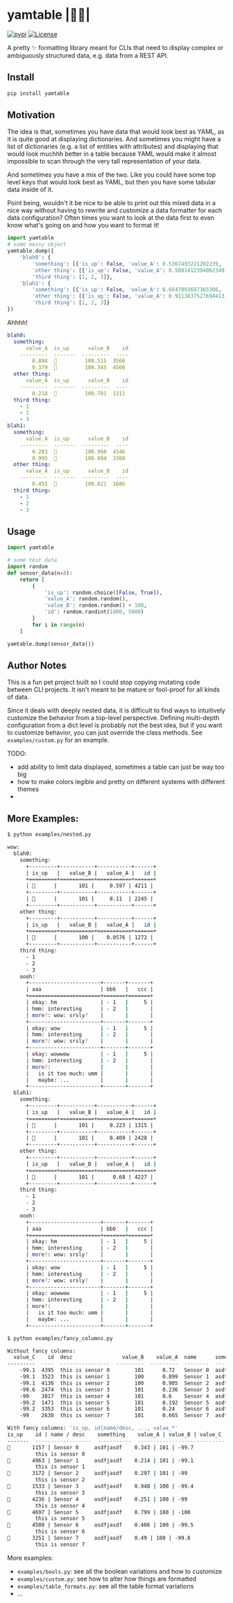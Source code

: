 # yamtable |🍠✨|

[![pypi](https://badge.fury.io/py/yamtable.svg)](https://pypi.python.org/pypi/yamtable/) <!--
![tests](https://github.com/beasteers/yamtable/actions/workflows/ci.yml/badge.svg)
[![docs](https://readthedocs.org/projects/yamtable/badge/?version=latest)](http://yamtable.readthedocs.io/?badge=latest) -->
[![License](https://img.shields.io/pypi/l/yamtable.svg)](https://github.com/beasteers/yamtable/blob/main/LICENSE.md)


A pretty ✨ formatting library meant for CLIs that need to display complex or ambiguously structured data, e.g. data from a REST API.


## Install

```bash
pip install yamtable
```

## Motivation

The idea is that, sometimes you have data that would look best as YAML, as it is quite good at displaying dictionaries.
And sometimes you might have a list of dictionaries (e.g. a list of entities with attributes) and displaying that would 
look muchhh better in a table because YAML would make it almost impossible to scan through the very tall representation 
of your data.

And sometimes you have a mix of the two. Like you could have some top level keys that would look best as YAML, but then 
you have some tabular data inside of it.

Point being, wouldn't it be nice to be able to print out this mixed data in a nice way without having to rewrite and customize a 
data formatter for each data configuration? Often times you want to look at the data first to even know what's going on and how you want 
to format it!

```python
import yamtable
# some messy object
yamtable.dump({
    'blah0': {
        'something': [{'is_up': False, 'value_A': 0.5367493221202239, 'value_B': 100.0825738163817, 'id': 2588}, {'is_up': True, 'value_A': 0.4559654642937784, 'value_B': 100.76840781583714, 'id': 2259}], 
        'other thing': [{'is_up': False, 'value_A': 0.5881412394062349, 'value_B': 100.18253046678744, 'id': 4778}], 
        'third thing': [1, 2, 3]}, 
    'blah1': {
        'something': [{'is_up': False, 'value_A': 0.6647093697365306, 'value_B': 100.15798391354355, 'id': 2477}, {'is_up': True, 'value_A': 0.8701196743925997, 'value_B': 100.45672829258778, 'id': 4183}], 
        'other thing': [{'is_up': False, 'value_A': 0.9113837527694413, 'value_B': 100.05392635622654, 'id': 2553}], 
        'third thing': [1, 2, 3]}
})
```


Ahhhh!
```yaml
blah0: 
  something: 
      value_A  is_up      value_B    id
    ---------  -------  ---------  ----
        0.894  🥀         100.515  3566
        0.379  🌹         100.345  4560
  other thing: 
      value_A  is_up      value_B    id
    ---------  -------  ---------  ----
        0.218  🥀         100.781  1311
  third thing: 
    - 1
    - 2
    - 3
blah1: 
  something: 
      value_A  is_up      value_B    id
    ---------  -------  ---------  ----
        0.203  🌹         100.998  4346
        0.995  🌹         100.094  3308
  other thing: 
      value_A  is_up      value_B    id
    ---------  -------  ---------  ----
        0.455  🥀         100.621  1686
  third thing: 
    - 1
    - 2
    - 3
```




## Usage

```python
import yamtable

# some test data
import random
def sensor_data(n=8):
    return [
        {
            'is_up': random.choice([False, True]), 
            'value_A': random.random(), 
            'value_B': random.random() + 100,
            'id': random.randint(1000, 5000)
        } 
        for i in range(n)
    ]

yamtable.dump(sensor_data())
```

## Author Notes
This is a fun pet project built so I could stop copying mutating code between CLI projects.
It isn't meant to be mature or fool-proof for all kinds of data. 

Since it deals with deeply nested data, it is difficult to find ways to intuitively customize 
the behavior from a top-level perspective. Defining multi-depth configuration from a dict level
is probably not the best idea, but if you want to customize behavior, you can just override the 
class methods. See `examples/custom.py` for an example.


TODO:
 - add ability to limit data displayed, sometimes a table can just be way too big
 - how to make colors legible and pretty on different systems with different themes
 - 


## More Examples:


```bash
$ python examples/nested.py

wow: 
  blah0: 
    something: 
      +---------+-----------+-----------+------+
      | is_up   |   value_B |   value_A |   id |
      +=========+===========+===========+======+
      | 🥀      |       101 |     0.597 | 4211 |
      +---------+-----------+-----------+------+
      | 🥀      |       101 |     0.11  | 2245 |
      +---------+-----------+-----------+------+
    other thing: 
      +---------+-----------+-----------+------+
      | is_up   |   value_B |   value_A |   id |
      +=========+===========+===========+======+
      | 🌹      |       100 |    0.0576 | 1272 |
      +---------+-----------+-----------+------+
    third thing: 
      - 1
      - 2
      - 3
    oooh: 
      +-----------------------+-------+-------+
      | aaa                   | bbb   |   ccc |
      +=======================+=======+=======+
      | okay: hm              | - 1   |     5 |
      | hmm: interesting      | - 2   |       |
      | more?: wow: srsly?    |       |       |
      +-----------------------+-------+-------+
      | okay: wow             | - 1   |     5 |
      | hmm: interesting      | - 2   |       |
      | more?: wow: srsly?    |       |       |
      +-----------------------+-------+-------+
      | okay: wowwow          | - 1   |     5 |
      | hmm: interesting      | - 2   |       |
      | more?:                |       |       |
      |   is it too much: umm |       |       |
      |   maybe: ...          |       |       |
      +-----------------------+-------+-------+
  blah1: 
    something: 
      +---------+-----------+-----------+------+
      | is_up   |   value_B |   value_A |   id |
      +=========+===========+===========+======+
      | 🥀      |       101 |     0.223 | 1315 |
      +---------+-----------+-----------+------+
      | 🥀      |       101 |     0.409 | 2428 |
      +---------+-----------+-----------+------+
    other thing: 
      +---------+-----------+-----------+------+
      | is_up   |   value_B |   value_A |   id |
      +=========+===========+===========+======+
      | 🌹      |       101 |      0.68 | 4227 |
      +---------+-----------+-----------+------+
    third thing: 
      - 1
      - 2
      - 3
    oooh: 
      +-----------------------+-------+-------+
      | aaa                   | bbb   |   ccc |
      +=======================+=======+=======+
      | okay: hm              | - 1   |     5 |
      | hmm: interesting      | - 2   |       |
      | more?: wow: srsly?    |       |       |
      +-----------------------+-------+-------+
      | okay: wow             | - 1   |     5 |
      | hmm: interesting      | - 2   |       |
      | more?: wow: srsly?    |       |       |
      +-----------------------+-------+-------+
      | okay: wowwow          | - 1   |     5 |
      | hmm: interesting      | - 2   |       |
      | more?:                |       |       |
      |   is it too much: umm |       |       |
      |   maybe: ...          |       |       |
      +-----------------------+-------+-------+
```

```bash
$ python examples/fancy_columns.py

Without fancy columns:
  value_C    id  desc                value_B    value_A  name      something    is_up
---------  ----  ----------------  ---------  ---------  --------  -----------  -------
    -99.1  4395  this is sensor 0        101      0.72   Sensor 0  asdfjasdf    🌹
    -99.1  3523  this is sensor 1        100      0.899  Sensor 1  asdfjasdf    🥀
    -99.1  4136  this is sensor 2        100      0.905  Sensor 2  asdfjasdf    🌹
    -99.6  2474  this is sensor 3        101      0.236  Sensor 3  asdfjasdf    🌹
    -99    3817  this is sensor 4        101      0.6    Sensor 4  asdfjasdf    🌹
    -99.2  1471  this is sensor 5        101      0.192  Sensor 5  asdfjasdf    🥀
    -99.2  3353  this is sensor 6        101      0.24   Sensor 6  asdfjasdf    🥀
    -99    2630  this is sensor 7        101      0.665  Sensor 7  asdfjasdf    🌹

With fancy columns: 'is_up, id|name/desc, ..., value_*'
is_up    id | name / desc    something    value_A | value_B | value_C
-------  ------------------  -----------  -----------------------------
🌹       1157 | Sensor 0     asdfjasdf    0.343 | 101 | -99.7
         this is sensor 0
🥀       4963 | Sensor 1     asdfjasdf    0.214 | 101 | -99.1
         this is sensor 1
🌹       3172 | Sensor 2     asdfjasdf    0.297 | 101 | -99
         this is sensor 2
🥀       1533 | Sensor 3     asdfjasdf    0.948 | 100 | -99.4
         this is sensor 3
🌹       4236 | Sensor 4     asdfjasdf    0.251 | 100 | -99
         this is sensor 4
🥀       4697 | Sensor 5     asdfjasdf    0.799 | 100 | -100
         this is sensor 5
🥀       4500 | Sensor 6     asdfjasdf    0.406 | 100 | -99.5
         this is sensor 6
🥀       3251 | Sensor 7     asdfjasdf    0.49 | 100 | -99.8
         this is sensor 7

```

More examples:
 - `examples/bools.py`: see all the boolean variations and how to customize
 - `examples/custom.py`: see how to alter how things are formatted
 - `examples/table_formats.py`: see all the table format variations
 - ...
